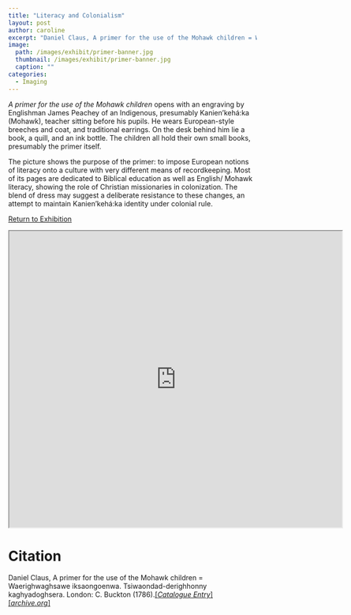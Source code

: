 ```yaml
---
title: "Literacy and Colonialism"
layout: post
author: caroline
excerpt: "Daniel Claus, A primer for the use of the Mohawk children = Waerighwaghsawe iksaongoenwa. Tsiwaondad-derighhonny kaghyadoghsera. London: C. Buckton (1786)."
image: 
  path: /images/exhibit/primer-banner.jpg
  thumbnail: /images/exhibit/primer-banner.jpg
  caption: ""
categories:
  - Imaging
---
```


*A primer for the use of the Mohawk children* opens with an engraving by Englishman James Peachey
of an Indigenous, presumably Kanien’kehá:ka (Mohawk), teacher sitting before his pupils. He wears European-style breeches and coat, and traditional earrings. On the desk behind him lie a book, a quill, and an ink bottle. The children all hold their own small books, presumably the primer itself.

The picture shows the purpose of the primer: to impose European notions of literacy onto a culture with very different means of recordkeeping. Most of its pages are dedicated to Biblical education as well as English/ Mohawk literacy, showing the role of Christian missionaries in colonization. The blend of dress may suggest a deliberate resistance to these changes, an attempt to maintain Kanien’kehá:ka identity under colonial rule.

[Return to Exhibition](/2019-bookhistory/exhibition/)

<!-- https://archive.org/details/primerforuseofmo00clau/page/20 -->
<iframe src="https://archive.org/details/primerforuseofmo00clau/?ui=embed#mode/2up/page/20" width="675px" height="600px"></iframe>

# Citation

Daniel Claus, A primer for the use of the Mohawk children = Waerighwaghsawe iksaongoenwa. Tsiwaondad-derighhonny kaghyadoghsera. London: C. Buckton (1786).[\[*Catalogue Entry*\]](https://search.library.brown.edu/catalog/b5711903) [\[*archive.org*\]](https://archive.org/details/primerforuseofmo00clau/)